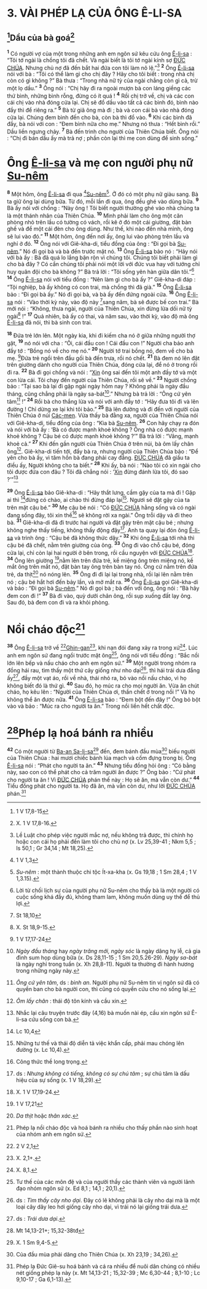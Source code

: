 # 3. VÀI PHÉP LẠ CỦA ÔNG Ê-LI-SA

## [^1@-a63081de-a175-4f0c-80fc-a80f1dc8624c]Dầu của bà goá[^1-a63081de-a175-4f0c-80fc-a80f1dc8624c]

<sup><b>1</b></sup> Có người vợ của một trong những anh em ngôn sứ kêu cứu ông [Ê-li-sa]() : “Tôi tớ ngài là chồng tôi đã chết. Và ngài biết là tôi tớ ngài kính sợ [ĐỨC CHÚA](). Nhưng chủ nợ đã đến bắt hai đứa con tôi làm nô lệ.”[^2-a63081de-a175-4f0c-80fc-a80f1dc8624c] <sup><b>2</b></sup> Ông [Ê-li-sa]() nói với bà : “Tôi có thể làm gì cho chị đây ? Hãy cho tôi biết : trong nhà chị còn có gì không ?” Bà thưa : “Trong nhà nữ tỳ của ngài chẳng còn gì cả, trừ một lọ dầu.” <sup><b>3</b></sup> Ông nói : “Chị hãy đi ra ngoài mượn bà con láng giềng các thứ bình, những bình rỗng, đừng có ít quá ! <sup><b>4</b></sup> Rồi chị trở về, chị và các con cái chị vào nhà đóng cửa lại. Chị sẽ đổ dầu vào tất cả các bình đó, bình nào đầy thì để riêng ra.” <sup><b>5</b></sup> Bà từ giã ông mà đi ; bà và con cái bà vào nhà đóng cửa lại. Chúng đem bình đến cho bà, còn bà thì đổ vào. <sup><b>6</b></sup> Khi các bình đã đầy, bà nói với con : “Đem bình nữa cho mẹ.” Nhưng nó thưa : “Hết bình rồi.” Dầu liền ngưng chảy. <sup><b>7</b></sup> Bà đến trình cho người của Thiên Chúa biết. Ông nói : “Chị đi bán dầu ấy mà trả nợ ; phần còn lại thì mẹ con dùng để sinh sống.”

# Ông [Ê-li-sa]() và mẹ con người phụ nữ [Su-nêm]()

<sup><b>8</b></sup> Một hôm, ông [Ê-li-sa]() đi qua [^2@-a63081de-a175-4f0c-80fc-a80f1dc8624c][Su-nêm]()[^3-a63081de-a175-4f0c-80fc-a80f1dc8624c]. Ở đó có một phụ nữ giàu sang. Bà ta giữ ông lại dùng bữa. Từ đó, mỗi lần đi qua, ông đều ghé vào dùng bữa. <sup><b>9</b></sup> Bà ấy nói với chồng : “Này ông ! Tôi biết người thường ghé vào nhà chúng ta là một thánh nhân của Thiên Chúa. <sup><b>10</b></sup> Mình phải làm cho ông một căn phòng nhỏ trên lầu có tường có vách, rồi kê ở đó một cái giường, đặt bàn ghế và để một cái đèn cho ông dùng. Như thế, khi nào đến nhà mình, ông sẽ lui vào đó.” <sup><b>11</b></sup> Một hôm, ông đến nơi ấy, ông lui vào phòng trên lầu và nghỉ ở đó. <sup><b>12</b></sup> Ông nói với Giê-kha-di, tiểu đồng của ông : “Đi gọi bà [Su-nêm]().” Nó đi gọi bà và bà đến trước mặt nó. <sup><b>13</b></sup> Ông [Ê-li-sa]() bảo nó : “Hãy nói với bà ấy : Bà đã quá lo lắng bận rộn vì chúng tôi. Chúng tôi biết phải làm gì cho bà đây ? Có cần chúng tôi phải nói một lời với đức vua hay với tướng chỉ huy quân đội cho bà không ?” Bà trả lời : “Tôi sống yên hàn giữa dân tôi.”[^4-a63081de-a175-4f0c-80fc-a80f1dc8624c] <sup><b>14</b></sup> Ông [Ê-li-sa]() nói với tiểu đồng : “Nên làm gì cho bà ấy ?” Giê-kha-di đáp : “Tội nghiệp, bà ấy không có con trai, mà chồng thì đã già.” <sup><b>15</b></sup> Ông [Ê-li-sa]() bảo : “Đi gọi bà ấy.” Nó đi gọi bà, và bà ấy đến đứng ngoài cửa. <sup><b>16</b></sup> Ông [Ê-li-sa]() nói : “Vào thời kỳ này, vào độ này [^3@-a63081de-a175-4f0c-80fc-a80f1dc8624c]sang năm, bà sẽ được bế con trai.” Bà mới nói : “Không, thưa ngài, người của Thiên Chúa, xin đừng lừa dối nữ tỳ ngài[^5-a63081de-a175-4f0c-80fc-a80f1dc8624c] !” <sup><b>17</b></sup> Quả nhiên, bà ấy có thai, và năm sau, vào thời kỳ, vào độ mà ông [Ê-li-sa]() đã nói, thì bà sinh con trai.

<sup><b>18</b></sup> Đứa trẻ lớn lên. Một ngày kia, khi đi kiếm cha nó ở giữa những người thợ gặt, <sup><b>19</b></sup> nó nói với cha : “Ôi, cái đầu con ! Cái đầu con !” Người cha bảo anh đầy tớ : “Bồng nó về cho mẹ nó.” <sup><b>20</b></sup> Người tớ trai bồng nó, đem về cho bà mẹ. [^4@-a63081de-a175-4f0c-80fc-a80f1dc8624c]Đứa trẻ ngồi trên đầu gối bà đến trưa, rồi nó chết. <sup><b>21</b></sup> Bà đem nó lên đặt trên giường dành cho người của Thiên Chúa, đóng cửa lại, để nó ở trong rồi đi ra. <sup><b>22</b></sup> Bà đi gọi chồng và nói : “[Xin]() ông sai đến tôi một anh đầy tớ và một con lừa cái. Tôi chạy đến người của Thiên Chúa, rồi sẽ về.” <sup><b>23</b></sup> Người chồng bảo : “Tại sao bà lại đi gặp ngài ngày hôm nay ? Không phải là ngày đầu tháng, cũng chẳng phải là ngày sa-bát[^6-a63081de-a175-4f0c-80fc-a80f1dc8624c].” Nhưng bà trả lời : “Ông cứ yên tâm[^7-a63081de-a175-4f0c-80fc-a80f1dc8624c] !” <sup><b>24</b></sup> Rồi bà cho thắng lừa và nói với anh đầy tớ : “Hãy đưa tôi đi và lên đường ! Chỉ dừng xe lại khi tôi bảo.” <sup><b>25</b></sup> Bà lên đường và đi đến với người của Thiên Chúa ở núi [Các-men](). Vừa thấy bà đằng xa, người của Thiên Chúa nói với Giê-kha-di, tiểu đồng của ông : “Kìa bà [Su-nêm](). <sup><b>26</b></sup> Con hãy chạy ra đón và nói với bà ấy : ‘Bà có được mạnh khoẻ không ? Ông nhà có được mạnh khoẻ không ? Cậu bé có được mạnh khoẻ không ?’” Bà trả lời : “Vâng, mạnh khoẻ cả.” <sup><b>27</b></sup> Khi đến gần người của Thiên Chúa ở trên núi, bà ôm lấy chân ông[^8-a63081de-a175-4f0c-80fc-a80f1dc8624c]. Giê-kha-di tiến tới, đẩy bà ra, nhưng người của Thiên Chúa bảo : “Để yên cho bà ấy, vì tâm hồn bà đang phải cay đắng. [ĐỨC CHÚA]() đã giấu ta điều ấy, Người không cho ta biết.” <sup><b>28</b></sup> Khi ấy, bà nói : “Nào tôi có xin ngài cho tôi được đứa con đâu ? Tôi đã chẳng nói : ‘[Xin]() đừng đánh lừa tôi, đó sao ?’”[^9-a63081de-a175-4f0c-80fc-a80f1dc8624c]

<sup><b>29</b></sup> Ông [Ê-li-sa]() bảo Giê-kha-di : “Hãy thắt lưng, cầm gậy của ta mà đi ! Gặp ai thì [^5@-a63081de-a175-4f0c-80fc-a80f1dc8624c]đừng có chào, ai chào thì đừng đáp lại[^10-a63081de-a175-4f0c-80fc-a80f1dc8624c]. Ngươi sẽ đặt gậy của ta trên mặt cậu bé.” <sup><b>30</b></sup> Mẹ cậu bé nói : “Có [ĐỨC CHÚA]() hằng sống và có ngài đang sống đây, tôi xin thề[^11-a63081de-a175-4f0c-80fc-a80f1dc8624c] sẽ không rời xa ngài.” Ông trỗi dậy và đi theo bà. <sup><b>31</b></sup> Giê-kha-di đã đi trước hai người và đặt gậy trên mặt cậu bé ; nhưng không nghe thấy tiếng, không thấy động đậy[^12-a63081de-a175-4f0c-80fc-a80f1dc8624c]. Anh ta quay lại đón ông [Ê-li-sa]() và trình ông : “Cậu bé đã không thức dậy.” <sup><b>32</b></sup> Khi ông [Ê-li-sa]() tới nhà thì cậu bé đã chết, nằm trên giường của ông. <sup><b>33</b></sup> Ông đi vào chỗ cậu bé, đóng cửa lại, chỉ còn lại hai người ở bên trong, rồi cầu nguyện với [ĐỨC CHÚA]()[^13-a63081de-a175-4f0c-80fc-a80f1dc8624c]. <sup><b>34</b></sup> Ông lên giường [^6@-a63081de-a175-4f0c-80fc-a80f1dc8624c]nằm lên trên đứa trẻ, kề miệng ông trên miệng nó, kề mắt ông trên mắt nó, đặt bàn tay ông trên bàn tay nó. Ông cứ nằm trên đứa trẻ, da thịt[^14-a63081de-a175-4f0c-80fc-a80f1dc8624c] nó nóng lên. <sup><b>35</b></sup> Ông đi đi lại lại trong nhà, rồi lại lên nằm trên nó ; cậu bé hắt hơi đến bảy lần, và mở mắt ra. <sup><b>36</b></sup> Ông [Ê-li-sa]() gọi Giê-kha-di và bảo : “Đi gọi bà [Su-nêm]().” Nó đi gọi bà ; bà đến với ông, ông nói : “Bà hãy đem con đi !” <sup><b>37</b></sup> Bà đi vào, quỳ dưới chân ông, rồi sụp xuống đất lạy ông. Sau đó, bà đem con đi và ra khỏi phòng.

# Nồi cháo độc[^15-a63081de-a175-4f0c-80fc-a80f1dc8624c]

<sup><b>38</b></sup> Ông [Ê-li-sa]() trở về [^7@-a63081de-a175-4f0c-80fc-a80f1dc8624c][Ghin-gan]()[^16-a63081de-a175-4f0c-80fc-a80f1dc8624c], khi nạn đói đang xảy ra trong xứ[^17-a63081de-a175-4f0c-80fc-a80f1dc8624c]. Lúc anh em ngôn sứ đang ngồi trước mặt ông[^18-a63081de-a175-4f0c-80fc-a80f1dc8624c], ông nói với tiểu đồng : “Bắc nồi lớn lên bếp và nấu cháo cho anh em ngôn sứ.” <sup><b>39</b></sup> Một người trong nhóm ra đồng hái rau, tìm thấy một thứ cây giống như nho dại[^19-a63081de-a175-4f0c-80fc-a80f1dc8624c], thì hái trái dưa đắng ấy[^20-a63081de-a175-4f0c-80fc-a80f1dc8624c], đầy một vạt áo, rồi về nhà, thái nhỏ ra, bỏ vào nồi nấu cháo, vì họ không biết đó là thứ gì. <sup><b>40</b></sup> Sau đó, họ múc ra cho mọi người ăn. Vừa ăn chút cháo, họ kêu lên : “Người của Thiên Chúa ơi, thần chết ở trong nồi !” Và họ không thể ăn được nữa. <sup><b>41</b></sup> Ông [Ê-li-sa]() bảo : “Đem bột đến đây !” Ông bỏ bột vào và bảo : “Múc ra cho người ta ăn.” Trong nồi liền hết chất độc.

# [^8@-a63081de-a175-4f0c-80fc-a80f1dc8624c]Phép lạ hoá bánh ra nhiều

<sup><b>42</b></sup> Có một người từ [Ba-an Sa-li-sa]()[^21-a63081de-a175-4f0c-80fc-a80f1dc8624c] đến, đem bánh đầu mùa[^22-a63081de-a175-4f0c-80fc-a80f1dc8624c] biếu người của Thiên Chúa : hai mươi chiếc bánh lúa mạch và cốm đựng trong bị. Ông [Ê-li-sa]() nói : “Phát cho người ta ăn.” <sup><b>43</b></sup> Nhưng tiểu đồng hỏi ông : “Có bằng này, sao con có thể phát cho cả trăm người ăn được ?” Ông bảo : “Cứ phát cho người ta ăn ! Vì [ĐỨC CHÚA]() phán thế này : Họ sẽ ăn, mà vẫn còn dư.” <sup><b>44</b></sup> Tiểu đồng phát cho người ta. Họ đã ăn, mà vẫn còn dư, như lời [ĐỨC CHÚA]() phán.[^23-a63081de-a175-4f0c-80fc-a80f1dc8624c]

[^1-a63081de-a175-4f0c-80fc-a80f1dc8624c]: X. 1 V 17,8-16.

[^2-a63081de-a175-4f0c-80fc-a80f1dc8624c]: Lề Luật cho phép việc người mắc nợ, nếu không trả được, thì chính họ hoặc con cái họ phải đến làm tôi cho chủ nợ (x. Lv 25,39-41 ; Nkm 5,5 ; Is 50,1 ; Gr 34,14 ; Mt 18,25).

[^3-a63081de-a175-4f0c-80fc-a80f1dc8624c]: _Su-nêm_ : một thành thuộc chi tộc Ít-xa-kha (x. Gs 19,18 ; 1 Sm 28,4 ; 1 V 1,3.15).

[^4-a63081de-a175-4f0c-80fc-a80f1dc8624c]: Lời từ chối lịch sự của người phụ nữ Su-nêm cho thấy bà là một người có cuộc sống khá đầy đủ, không tham lam, không muốn dùng uy thế để thủ lợi.

[^5-a63081de-a175-4f0c-80fc-a80f1dc8624c]: X. St 18,9-15.

[^6-a63081de-a175-4f0c-80fc-a80f1dc8624c]: _Ngày đầu tháng_ hay _ngày trăng mới, ngày sóc_ là ngày dâng hy lễ, cả gia đình sum họp dùng bữa (x. Ds 28,11-15 ; 1 Sm 20,5.26-29). _Ngày sa-bát_ là ngày nghỉ trong tuần (x. Xh 28,8-11). Người ta thường đi hành hương trong những ngày này.

[^7-a63081de-a175-4f0c-80fc-a80f1dc8624c]: _Ông cứ yên tâm_, ds : _bình an_. Người phụ nữ Su-nêm tin vị ngôn sứ đã có quyền ban cho bà người con, thì cũng có quyền cứu cho nó sống lại.

[^8-a63081de-a175-4f0c-80fc-a80f1dc8624c]: _Ôm lấy chân_ : thái độ tôn kính và cầu xin.

[^9-a63081de-a175-4f0c-80fc-a80f1dc8624c]: Nhắc lại câu truyện trước đây (4,16) bà muốn nài ép, cầu xin ngôn sứ Ê-li-sa cứu sống con bà.

[^10-a63081de-a175-4f0c-80fc-a80f1dc8624c]: Những tư thế và thái độ diễn tả việc khẩn cấp, phải mau chóng lên đường (x. Lc 10,4).

[^11-a63081de-a175-4f0c-80fc-a80f1dc8624c]: Công thức thề long trọng.

[^12-a63081de-a175-4f0c-80fc-a80f1dc8624c]: ds : _Nhưng không có tiếng, không có sự chú tâm_ ; sự chú tâm là dấu hiệu của sự sống (x. 1 V 18,29).

[^13-a63081de-a175-4f0c-80fc-a80f1dc8624c]: X. 1 V 17,19-24.

[^14-a63081de-a175-4f0c-80fc-a80f1dc8624c]: _Da thịt_ hoặc _thân xác_.

[^15-a63081de-a175-4f0c-80fc-a80f1dc8624c]: Phép lạ nồi cháo độc và hoá bánh ra nhiều cho thấy phần nào sinh hoạt của nhóm anh em ngôn sứ.

[^16-a63081de-a175-4f0c-80fc-a80f1dc8624c]: X. 2,1+.

[^17-a63081de-a175-4f0c-80fc-a80f1dc8624c]: X. 8,1.

[^18-a63081de-a175-4f0c-80fc-a80f1dc8624c]: Tư thế của các môn đệ và của người thầy các thành viên và người lãnh đạo nhóm ngôn sứ (x. Ed 8,1 ; 14,1 ; 20,1).

[^19-a63081de-a175-4f0c-80fc-a80f1dc8624c]: ds : _Tìm thấy cây nho dại_. Đây có lẽ không phải là cây nho dại mà là một loại cây dây leo hơi giống cây nho dại, vì trái nó lại giống trái dưa.

[^20-a63081de-a175-4f0c-80fc-a80f1dc8624c]: ds : _Trái dưa dại_.

[^21-a63081de-a175-4f0c-80fc-a80f1dc8624c]: X. 1 Sm 9,4-5.

[^22-a63081de-a175-4f0c-80fc-a80f1dc8624c]: Của đầu mùa phải dâng cho Thiên Chúa (x. Xh 23,19 ; 34,26).

[^23-a63081de-a175-4f0c-80fc-a80f1dc8624c]: Phép lạ Đức Giê-su hoá bánh và cá ra nhiều để nuôi dân chúng có nhiều nét giống phép lạ này (x. Mt 14,13-21 ; 15,32-39 ; Mc 6,30-44 ; 8,1-10 ; Lc 9,10-17 ; Ga 6,1-13).

[^1@-a63081de-a175-4f0c-80fc-a80f1dc8624c]: 1 V 17,8-15

[^2@-a63081de-a175-4f0c-80fc-a80f1dc8624c]: 1 V 1,3

[^3@-a63081de-a175-4f0c-80fc-a80f1dc8624c]: St 18,10

[^4@-a63081de-a175-4f0c-80fc-a80f1dc8624c]: 1 V 17,17-24

[^5@-a63081de-a175-4f0c-80fc-a80f1dc8624c]: Lc 10,4

[^6@-a63081de-a175-4f0c-80fc-a80f1dc8624c]: 1 V 17,21

[^7@-a63081de-a175-4f0c-80fc-a80f1dc8624c]: 2 V 2,1

[^8@-a63081de-a175-4f0c-80fc-a80f1dc8624c]: Mt 14,13-21+; 15,32-38tđ
